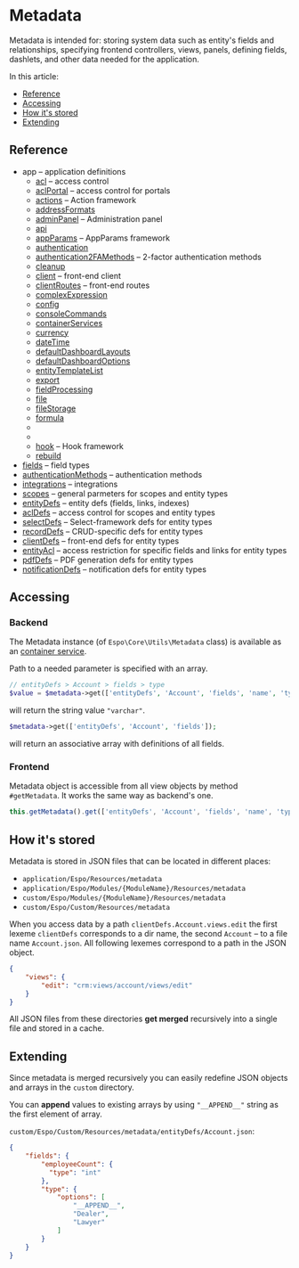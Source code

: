 # Metadata

Metadata is intended for: storing system data such as entity's fields and relationships, specifying frontend controllers, views, panels, defining fields, dashlets, and other data needed for the application.

In this article:

* [Reference](#reference)
* [Accessing](#accessing)
* [How it's stored](#how-its-stored)
* [Extending](#extending)

## Reference

* app – application definitions
  * [acl](metadata/app-acl.md) – access control
  * [aclPortal](metadata/app-acl-portal.md) – access control for portals
  * [actions](metadata/app-actions.md) – Action framework
  * [addressFormats](metadata/app-address-formats.md)
  * [adminPanel](metadata/app-admin-panel.md) – Administration panel
  * [api](metadata/app-api.md)
  * [appParams](metadata/app-app-params.md) – AppParams framework
  * [authentication](metadata/app-authentication.md)
  * [authentication2FAMethods](metadata/app-authentication-2fa-methods.md) – 2-factor authentication methods
  * [cleanup](metadata/app-cleanup.md)
  * [client](metadata/app-client.md) – front-end client
  * [clientRoutes](metadata/app-client-routes.md) – front-end routes
  * [complexExpression](metadata/app-complex-expression.md)
  * [config](metadata/app-config.md)
  * [consoleCommands](metadata/app-console-commands.md)
  * [containerServices](metadata/app-container-services.md)
  * [currency](metadata/app-currency.md)
  * [dateTime](metadata/app-date-time.md)
  * [defaultDashboardLayouts](metadata/app-default-dashboard-layouts.md)
  * [defaultDashboardOptions](metadata/app-default-dashboard-options.md)
  * [entityTemplateList](metadata/app-entity-template-list.md)
  * [export](metadata/app-export.md)
  * [fieldProcessing](metadata/app-field-processing.md)
  * [file](metadata/app-file.md)
  * [fileStorage](metadata/app-file-storage.md)
  * [formula](metadata/app-formula.md)
  * [](metadata/)
  * [](metadata/)
  * [hook](metadata/app-hook.md) – Hook framework
  * [rebuild](metadata/app-rebuild.md)
* [fields](metadata/fields.md) – field types
* [authenticationMethods](metadata/authentication-methods.md) – authentication methods
* [integrations](metadata/integrations.md) – integrations
* [scopes](metadata/scopes.md) – general parmeters for scopes and entity types
* [entityDefs](metadata/entity-defs.md) – entity defs (fields, links, indexes)
* [aclDefs](metadata/acl-defs.md) – access control for scopes and entity types
* [selectDefs](metadata/select-defs.md) – Select-framework defs for entity types
* [recordDefs](metadata/record-defs.md) – CRUD-specific defs for entity types
* [clientDefs](metadata/client-defs.md) – front-end defs for entity types
* [entityAcl](metadata/entity-acl.md) – access restriction for specific fields and links for entity types
* [pdfDefs](metadata/pdf-defs.md) – PDF generation defs for entity types
* [notificationDefs](metadata/notification-defs.md) – notification defs for entity types


## Accessing

### Backend

The Metadata instance (of `Espo\Core\Utils\Metadata` class) is available as an [container service](di.md).

Path to a needed parameter is specified with an array.

```php
// entityDefs > Account > fields > type
$value = $metadata->get(['entityDefs', 'Account', 'fields', 'name', 'type']);
```
will return the string value `"varchar"`.

```php
$metadata->get(['entityDefs', 'Account', 'fields']);
```
will return an associative array with definitions of all fields.


### Frontend

Metadata object is accessible from all view objects by method `#getMetadata`. It works the same way as backend's one.

```JavaScript
this.getMetadata().get(['entityDefs', 'Account', 'fields', 'name', 'type']);
```


## How it's stored

Metadata is stored in JSON files that can be located in different places:

* `application/Espo/Resources/metadata`
* `application/Espo/Modules/{ModuleName}/Resources/metadata`
* `custom/Espo/Modules/{ModuleName}/Resources/metadata`
* `custom/Espo/Custom/Resources/metadata`

When you access data by a path `clientDefs.Account.views.edit` the first lexeme `clientDefs` corresponds to a dir name, the second `Account` – to a file name `Account.json`. All following lexemes correspond to a path in the JSON object.

```json
{
    "views": {
        "edit": "crm:views/account/views/edit" 
    }
}
```

All JSON files from these directories **get merged** recursively into a single file and stored in a cache. 

## Extending

Since metadata is merged recursively you can easily redefine JSON objects and arrays in the `custom` directory.

You can **append** values to existing arrays by using `"__APPEND__"` string as the first element of array.

`custom/Espo/Custom/Resources/metadata/entityDefs/Account.json`:

```json
{
    "fields": {
        "employeeCount": {
          "type": "int"
        },
        "type": {
            "options": [
                "__APPEND__",
                "Dealer",
                "Lawyer"
            ]
        }
    }
}
```

